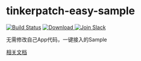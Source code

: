 # tinkerpatch-easy-sample

[![Build Status](https://travis-ci.org/TinkerPatch/tinkerpatch-easy-sample.svg?branch=master)](https://travis-ci.org/TinkerPatch/tinkerpatch-easy-sample)
[ ![Download](https://api.bintray.com/packages/simsun/maven/tinkerpatch-android-sdk/images/download.svg) ](https://bintray.com/simsun/maven/tinkerpatch-android-sdk/_latestVersion)
[![Join Slack](http://slack.tinkerpatch.com/badge.svg)](http://slack.tinkerpatch.com)

无需修改自己App代码，一键接入的Sample

[相关文档](http://tinkerpatch.com/Docs/intro)

